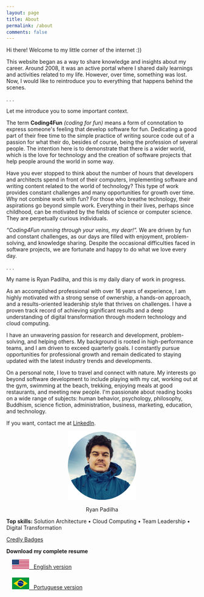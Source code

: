 ```yaml
---
layout: page
title: About
permalink: /about
comments: false
---
```


<div class="row justify-content-between">
<div class="col-md-8 pr-5">

<p>Hi there! Welcome to my little corner of the internet :))</p>
<p>This website began as a way to share knowledge and insights about my career. Around 2008, it was an active portal where I shared daily learnings and activities related to my life. However, over time, something was lost. Now, I would like to reintroduce you to everything that happens behind the scenes.</p>
<p>. . .</p>

<p>Let me introduce you to some important context.</p>
<p>The term <strong>Coding4Fun</strong> <i>(coding for fun)</i> means a form of connotation to express someone's feeling that develop software for fun. Dedicating a good part of their free time to the simple practice of writing source code out of a passion for what their do, besides of course, being the profession of several people. The intention here is to demonstrate that there is a wider world, which is the love for technology and the creation of software projects that help people around the world in some way.</p>
<p>Have you ever stopped to think about the number of hours that developers and architects spend in front of their computers, implementing software and writing content related to the world of technology? This type of work provides constant challenges and many opportunities for growth over time. Why not combine work with fun? For those who breathe technology, their aspirations go beyond simple work. Everything in their lives, perhaps since childhood, can be motivated by the fields of science or computer science. They are perpetually curious individuals.</p>

<p><i>“Coding4Fun running through your veins, my dear!”.</i> We are driven by fun and constant challenges, as our days are filled with enjoyment, problem-solving, and knowledge sharing. Despite the occasional difficulties faced in software projects, we are fortunate and happy to do what we love every day.</p>
<p>. . .</p>

<p>My name is Ryan Padilha, and this is my daily diary of work in progress.</p>
<p>As an accomplished professional with over 16 years of experience, I am highly motivated with a strong sense of ownership, a hands-on approach, and a results-oriented leadership style that thrives on challenges. I have a proven track record of achieving significant results and a deep understanding of digital transformation through modern technology and cloud computing.</p>
<p>I have an unwavering passion for research and development, problem-solving, and helping others. My background is rooted in high-performance teams, and I am driven to exceed quarterly goals. I constantly pursue opportunities for professional growth and remain dedicated to staying updated with the latest industry trends and developments.</p>

<p>On a personal note, I love to travel and connect with nature. My interests go beyond software development to include playing with my cat, working out at the gym, swimming at the beach, trekking, enjoying meals at good restaurants, and meeting new people. I'm passionate about reading books on a wide range of subjects: human behavior, psychology, philosophy, Buddhism, science fiction, administration, business, marketing, education, and technology.</p>

<p>If you want, contact me at <a href="https://www.linkedin.com/in/ryanpadilha" target="_blank">LinkedIn</a>.</p>
</div>

<div class="col-md-4">
<div class="sticky-top sticky-top-80">
<div style="text-align: center;">
    <img src="/assets/images/profile-ryanpadilha.png" alt="Ryan Padilha">
    <p>Ryan Padilha</p>
</div>

<p><strong>Top skills:</strong> Solution Architecture • Cloud Computing • Team Leadership • Digital Transformation</p>
<p><a href="https://www.credly.com/users/ryan-padilha" target="_blank">Credly Badges</a> </p>
<p><strong>Download my complete resume</strong></p>
<ul style="list-style-type: none; margin: 0; padding-left: 15px;">
    <li style="padding-bottom: 20px;"><a href="https://assets.ryanpadilha.com.br/resume/cv-ryanpadilha-en-2024v9.pdf" class="bold" target="_resume_en"><img src="/assets/images/usa-flag.webp" class="img-fluid" style="width: 45px;" alt="Resume English version"> &nbsp; English version</a></li>
	<li><a href="https://assets.ryanpadilha.com.br/resume/cv-ryanpadilha-pt-2024v9.pdf" class="bold" target="_resume_pt"><img src="/assets/images/brazil-flag.webp" class="img-fluid" style="width: 45px;" alt="Resume Portuguese version"> &nbsp; Portuguese version</a></li>
</ul>

</div>
</div>
</div>
